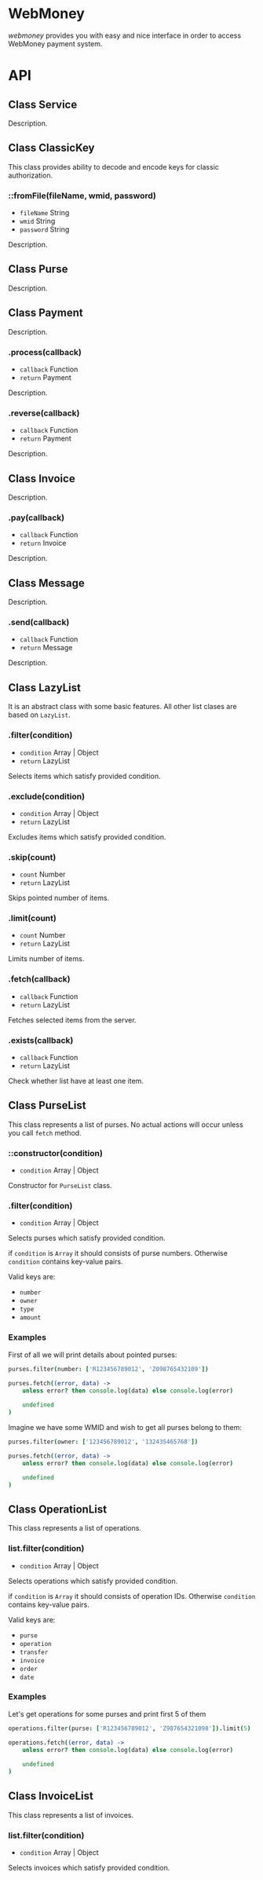 # WebMoney

_webmoney_ provides you with easy and nice interface in order to access WebMoney payment system.

# API

## Class Service

Description.

## Class ClassicKey

This class provides ability to decode and encode keys for classic authorization.

### ::fromFile(fileName, wmid, password)
- `fileName` String
- `wmid` String
- `password` String

Description.

## Class Purse

Description.

## Class Payment

Description.

### .process(callback)
- `callback` Function
- `return` Payment

Description.

### .reverse(callback)
- `callback` Function
- `return` Payment

Description.

## Class Invoice

Description.

### .pay(callback)
- `callback` Function
- `return` Invoice

Description.

## Class Message

Description.

### .send(callback)
- `callback` Function
- `return` Message

Description.

## Class LazyList

It is an abstract class with some basic features. All other list clases are based on `LazyList`.

### .filter(condition)
- `condition` Array | Object
- `return` LazyList

Selects items which satisfy provided condition.

### .exclude(condition)
- `condition` Array | Object
- `return` LazyList

Excludes items which satisfy provided condition.

### .skip(count)
- `count` Number
- `return` LazyList

Skips pointed number of items.

### .limit(count)
- `count` Number
- `return` LazyList

Limits number of items.

### .fetch(callback)
- `callback` Function
- `return` LazyList

Fetches selected items from the server.

### .exists(callback)
- `callback` Function
- `return` LazyList

Check whether list have at least one item.

## Class PurseList

This class represents a list of purses. No actual actions will occur unless you call `fetch` method.

### ::constructor(condition)
- `condition` Array | Object

Constructor for `PurseList` class.

### .filter(condition)
- `condition` Array | Object

Selects purses which satisfy provided condition.

if `condition` is `Array` it should consists of purse numbers. Otherwise `condition` contains key-value pairs.

Valid keys are:
- `number`
- `owner`
- `type`
- `amount`

### Examples

First of all we will print details about pointed purses:

```coffeescript
purses.filter(number: ['R123456789012', 'Z098765432109'])

purses.fetch((error, data) ->
	unless error? then console.log(data) else console.log(error)
	
	undefined
)
```

Imagine we have some WMID and wish to get all purses belong to them:

```coffeescript
purses.filter(owner: ['123456789012', '132435465768'])

purses.fetch((error, data) ->
	unless error? then console.log(data) else console.log(error)

	undefined
)
```

## Class OperationList

This class represents a list of operations.

### list.filter(condition)
- `condition` Array | Object

Selects operations which satisfy provided condition.

if `condition` is `Array` it should consists of operation IDs. Otherwise `condition` contains key-value pairs.

Valid keys are:
- `purse`
- `operation`
- `transfer`
- `invoice`
- `order`
- `date`

### Examples

Let's get operations for some purses and print first 5 of them

```coffeescript
operations.filter(purse: ['R123456789012', 'Z987654321098']).limit(5)

operations.fetch((error, data) ->
	unless error? then console.log(data) else console.log(error)
	
	undefined
)
```

## Class InvoiceList

This class represents a list of invoices.

### list.filter(condition)
- `condition` Array | Object

Selects invoices which satisfy provided condition.
